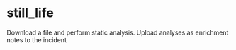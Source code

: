 # still_life
Download a file and perform static analysis. Upload analyses as enrichment notes to the incident
